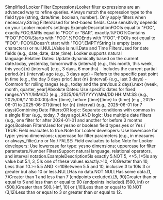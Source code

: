 Simplified Looker Filter ExpressionsLooker filter expressions are an advanced way to refine queries. Always match the expression type to the field type (string, date/time, boolean, number). Only apply filters when necessary.String FiltersUsed for text-based fields. Case sensitivity depends on your Looker model's settings.ExampleDescriptionFOOIs equal to "FOO", exactly.FOO,BARIs equal to "FOO" or "BAR", exactly.%FOO%Contains "FOO".FOO%Starts with "FOO".%FOOEnds with "FOO".-FOOIs not equal to "FOO".-FOO%Doesn't start with "FOO".EMPTYString is empty (zero characters) or null.NULLValue is null.Date and Time FiltersUsed for date fields (e.g., date_date, date_time). Looker supports natural language.Relative Dates: Update dynamically based on the current date.today, yesterday, tomorrowthis {interval} (e.g., this month, this week, this year){n} {interval} (e.g., 3 days, 6 months) - Includes the current partial period.{n} {interval} ago (e.g., 3 days ago) - Refers to the specific past point in time (e.g., the day 3 days prior).last {n} {interval} (e.g., last 3 days) - Common for rolling ranges (e.g., today and the previous 2 days).next {week, month, quarter, year}Absolute Dates: Use specific dates for fixed ranges.YYYY/MM/DD (e.g., 2025/06/17)YYYY/MM/DD HH:MM:SS (e.g., 2025/06/17 10:00:00)after {time}, before {time}{time} to {time} (e.g., 2025-06-01 to 2025-06-07){time} for {n} {interval} (e.g., 2025-06-01 for 7 days)Combining Date Filters:OR logic: Separate conditions with commas in a single filter (e.g., today, 7 days ago).AND logic: Use multiple date filters (e.g., one filter for after 2024-01-01 and another for before 3 months ago).Boolean FiltersUsed for yesno or boolean field types.yes or Yes / TRUE: Field evaluates to true.Note for Looker developers: Use lowercase for type: yesno dimensions; uppercase for filter parameters (e.g., in measures or always_filter).no or No / FALSE: Field evaluates to false.Note for Looker developers: Use lowercase for type: yesno dimensions; uppercase for filter parameters.Number FiltersSupport natural language, relational operators, and interval notation.ExampleDescription5Is exactly 5.NOT 5, <>5, !=5Is any value but 5.1, 3, 5Is one of these values exactly.>10, <10Greater than 10, Less than 10.>=5.5 AND <=10Between 5.5 and 10, inclusive.3 to 10Is 3 or greater but also 10 or less.NULLHas no data.NOT NULLHas some data.(1, 7)Greater than 1 and less than 7 (endpoints excluded).[5, 90]Greater than or equal to 5 and less than or equal to 90 (endpoints included).(500, inf) or (500,)Greater than 500.(-inf, 10] or (,10]Less than or equal to 10.NOT (3,12)Less than or equal to 3 or greater than or equal to 12.